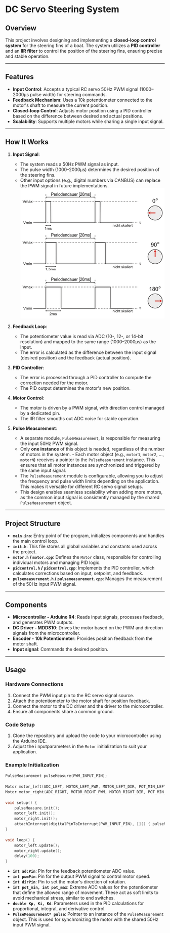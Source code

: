 


# DC Servo Steering System

## Overview
This project involves designing and implementing a **closed-loop control system** for the steering fins of a boat. The system utilizes a **PID controller** and an **IIR filter** to control the position of the steering fins, ensuring precise and stable operation.

---

## Features
- **Input Control**: Accepts a typical RC servo 50Hz PWM signal (1000–2000µs pulse width) for steering commands.
- **Feedback Mechanism**: Uses a 10k potentiometer connected to the motor's shaft to measure the current position.
- **Closed-loop Control**: Adjusts motor position using a PID controller based on the difference between desired and actual positions.
- **Scalability**: Supports multiple motors while sharing a single input signal.

---

## How It Works
1. **Input Signal**:
   - The system reads a 50Hz PWM signal as input.
   - The pulse width (1000–2000µs) determines the desired position of the steering fins.
   - Other input options (e.g., digital numbers via CANBUS) can replace the PWM signal in future implementations.
     ![image](images/rcpwm.png)

2. **Feedback Loop**:
   - The potentiometer value is read via ADC (10-, 12-, or 14-bit resolution) and mapped to the same range (1000–2000µs) as the input.
   - The error is calculated as the difference between the input signal (desired position) and the feedback (actual position).

3. **PID Controller**:
   - The error is processed through a PID controller to compute the correction needed for the motor.
   - The PID output determines the motor's new position.

4. **Motor Control**:
   - The motor is driven by a PWM signal, with direction control managed by a dedicated pin.
   - The IIR filter smooths out ADC noise for stable operation.

5. **Pulse Measurement**:
   - A separate module, `PulseMeasurement`, is responsible for measuring the input 50Hz PWM signal. 
   - Only **one instance** of this object is needed, regardless of the number of motors in the system. - Each motor object (e.g., `motor1`, `motor2`, ..., `motorN`) receives a pointer to the `PulseMeasurement` instance. This ensures that all motor instances are synchronized and triggered by the same input signal.
   -  The `PulseMeasurement` module is configurable, allowing you to adjust the frequency and pulse width limits depending on the application. This makes it versatile for different RC servo signal setups.
    - This design enables seamless scalability when adding more motors, as the common input signal is consistently managed by the shared `PulseMeasurement` object.

---

## Project Structure
- **`main.ino`**: Entry point of the program, initializes components and handles the main control loop.
- **`init.h`**: This file stores all global variables and constants used across the project.
- **`motor.h` / `motor.cpp`**: Defines the `Motor` class, responsible for controlling individual motors and managing PID logic.
- **`pidcontrol.h` / `pidcontrol.cpp`**: Implements the PID controller, which calculates corrections based on input, setpoint, and feedback.
- **`pulsemeasurement.h` / `pulsemeasurement.cpp`**: Manages the measurement of the 50Hz input PWM signal.

---

## Components
- **Microcontroller - Arduino R4**: Reads input signals, processes feedback, and generates PWM outputs.
- **DC Driver - MDDS10**: Drives the motor based on the PWM and direction signals from the microcontroller.
- **Encoder - 10k Potentiometer**: Provides position feedback from the motor shaft.
- **Input signal**: Commands the desired position.

---

## Usage

### Hardware Connections
1. Connect the PWM input pin to the RC servo signal source.
2. Attach the potentiometer to the motor shaft for position feedback.
3. Connect the motor to the DC driver and the driver to the microcontroller.
4. Ensure all components share a common ground.

### Code Setup
1. Clone the repository and upload the code to your microcontroller using the Arduino IDE.
2. Adjust the i nputparameters in the `Motor` initialization to suit your application.

### Example Initialization
```cpp
PulseMeasurement pulseMeasure(PWM_INPUT_PIN);

Motor motor_left(ADC_LEFT, MOTOR_LEFT_PWM, MOTOR_LEFT_DIR, POT_MIN_LEFT, POT_MAX_LEFT, 5.0, 2.49, 0.15, &pulseMeasure);
Motor motor_right(ADC_RIGHT, MOTOR_RIGHT_PWM, MOTOR_RIGHT_DIR, POT_MIN_RIGHT, POT_MAX_RIGHT, 5.0, 2.49, 0.15, &pulseMeasure);

void setup() {
    pulseMeasure.init();
    motor_left.init();
    motor_right.init();
    attachInterrupt(digitalPinToInterrupt(PWM_INPUT_PIN), []() { pulseMeasure.measure(); }, CHANGE);
}

void loop() {
    motor_left.update();
    motor_right.update();
    delay(100);
}
```
 - **`int adcPin`**: Pin for the feedback potentiometer ADC value. 
 - **`int pwmPin`**: Pin for the output PWM signal to control motor speed. 
 -  **`int dirPin`**: Pin to set the motor's direction of rotation.
 - **`int pot_min, int pot_max`**: Extreme ADC values for the potentiometer that define the allowed range of movement. These act as soft limits to avoid mechanical stress, similar to end switches.
  - **`double Kp, Ki, Kd`**: Parameters used in the PID calculations for proportional, integral, and derivative control. 
  - **`PulseMeasurement* pulse`**: Pointer to an instance of the `PulseMeasurement` object. This is used for synchronizing the motor with the shared 50Hz input PWM signal.
